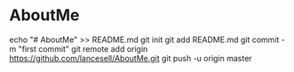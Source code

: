 # AboutMe
echo "# AboutMe" >> README.md
git init
git add README.md
git commit -m "first commit"
git remote add origin https://github.com/lancesell/AboutMe.git
git push -u origin master
